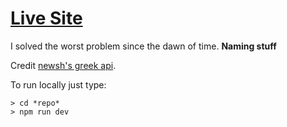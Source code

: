 # [Live Site](https://repo-name-generator.vercel.app/)
I solved the worst problem since the dawn of time. **Naming stuff**

Credit [newsh's greek api](https://github.com/newsh/GreekAPI).


To run locally just type:

    > cd *repo*
    > npm run dev
